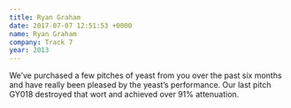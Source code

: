 ```yaml
---
title: Ryan Graham
date: 2017-07-07 12:51:53 +0000
name: Ryan Graham
company: Track 7
year: 2013
---
```



We’ve purchased a few pitches of yeast from you over the past six months and have really been pleased by the yeast’s performance. Our last pitch GY018 destroyed that wort and achieved over 91% attenuation.